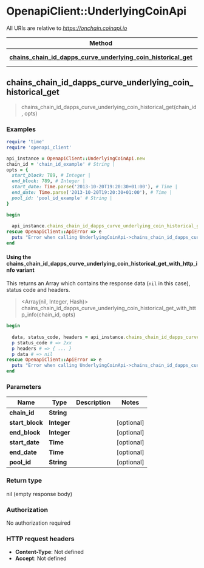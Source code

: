 # OpenapiClient::UnderlyingCoinApi

All URIs are relative to *https://onchain.coinapi.io*

| Method | HTTP request | Description |
| ------ | ------------ | ----------- |
| [**chains_chain_id_dapps_curve_underlying_coin_historical_get**](UnderlyingCoinApi.md#chains_chain_id_dapps_curve_underlying_coin_historical_get) | **GET** /chains/{chain_id}/dapps/curve/underlyingCoin/historical |  |


## chains_chain_id_dapps_curve_underlying_coin_historical_get

> chains_chain_id_dapps_curve_underlying_coin_historical_get(chain_id, opts)



### Examples

```ruby
require 'time'
require 'openapi_client'

api_instance = OpenapiClient::UnderlyingCoinApi.new
chain_id = 'chain_id_example' # String | 
opts = {
  start_block: 789, # Integer | 
  end_block: 789, # Integer | 
  start_date: Time.parse('2013-10-20T19:20:30+01:00'), # Time | 
  end_date: Time.parse('2013-10-20T19:20:30+01:00'), # Time | 
  pool_id: 'pool_id_example' # String | 
}

begin
  
  api_instance.chains_chain_id_dapps_curve_underlying_coin_historical_get(chain_id, opts)
rescue OpenapiClient::ApiError => e
  puts "Error when calling UnderlyingCoinApi->chains_chain_id_dapps_curve_underlying_coin_historical_get: #{e}"
end
```

#### Using the chains_chain_id_dapps_curve_underlying_coin_historical_get_with_http_info variant

This returns an Array which contains the response data (`nil` in this case), status code and headers.

> <Array(nil, Integer, Hash)> chains_chain_id_dapps_curve_underlying_coin_historical_get_with_http_info(chain_id, opts)

```ruby
begin
  
  data, status_code, headers = api_instance.chains_chain_id_dapps_curve_underlying_coin_historical_get_with_http_info(chain_id, opts)
  p status_code # => 2xx
  p headers # => { ... }
  p data # => nil
rescue OpenapiClient::ApiError => e
  puts "Error when calling UnderlyingCoinApi->chains_chain_id_dapps_curve_underlying_coin_historical_get_with_http_info: #{e}"
end
```

### Parameters

| Name | Type | Description | Notes |
| ---- | ---- | ----------- | ----- |
| **chain_id** | **String** |  |  |
| **start_block** | **Integer** |  | [optional] |
| **end_block** | **Integer** |  | [optional] |
| **start_date** | **Time** |  | [optional] |
| **end_date** | **Time** |  | [optional] |
| **pool_id** | **String** |  | [optional] |

### Return type

nil (empty response body)

### Authorization

No authorization required

### HTTP request headers

- **Content-Type**: Not defined
- **Accept**: Not defined

